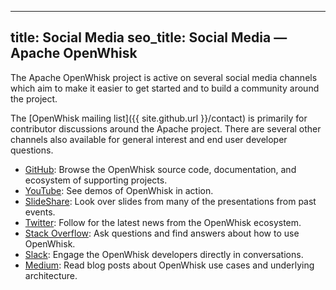 <!--
#
# Licensed to the Apache Software Foundation (ASF) under one or more
# contributor license agreements.  See the NOTICE file distributed with
# this work for additional information regarding copyright ownership.
# The ASF licenses this file to You under the Apache License, Version 2.0
# (the "License"); you may not use this file except in compliance with
# the License.  You may obtain a copy of the License at
#
#     http://www.apache.org/licenses/LICENSE-2.0
#
# Unless required by applicable law or agreed to in writing, software
# distributed under the License is distributed on an "AS IS" BASIS,
# WITHOUT WARRANTIES OR CONDITIONS OF ANY KIND, either express or implied.
# See the License for the specific language governing permissions and
# limitations under the License.
#
-->
---
title: Social Media
seo_title: Social Media — Apache OpenWhisk
---

The Apache OpenWhisk project is active on several social media channels which aim
to make it easier to get started and to build a community around the project.

The [OpenWhisk mailing list]({{ site.github.url }}/contact) is primarily for contributor discussions around the
Apache project. There are several other channels also available for general interest
and end user developer questions.

- [GitHub](https://github.com/openwhisk/): Browse the OpenWhisk source code, documentation, and ecosystem of supporting projects.
- [YouTube](https://www.youtube.com/channel/UCbzgShnQk8F43NKsvEYA1SA): See demos of OpenWhisk in action.
- [SlideShare](http://www.slideshare.net/OpenWhisk): Look over slides from many of the presentations from past events.
- [Twitter](https://twitter.com/search?q=openwhisk): Follow for the latest news from the OpenWhisk ecosystem.
- [Stack Overflow](http://stackoverflow.com/questions/tagged/openwhisk): Ask questions and find answers about how to use OpenWhisk.
- [Slack](http://slack.openwhisk.org/): Engage the OpenWhisk developers directly in conversations.
- [Medium](https://medium.com/openwhisk): Read blog posts about OpenWhisk use cases and underlying architecture.
